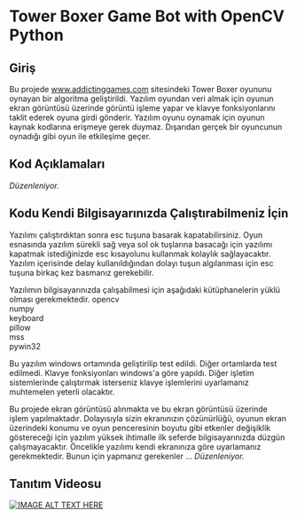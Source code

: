 # Tower Boxer Game Bot with OpenCV Python

## Giriş
Bu projede www.addictinggames.com sitesindeki Tower Boxer oyununu oynayan bir algoritma geliştirildi. Yazılım oyundan veri almak için oyunun ekran görüntüsü üzerinde görüntü işleme yapar ve klavye fonksiyonlarını taklit ederek oyuna girdi gönderir. Yazılım oyunu oynamak için oyunun kaynak kodlarına erişmeye gerek duymaz. Dışarıdan gerçek bir oyuncunun oynadığı gibi oyun ile etkileşime geçer.

## Kod Açıklamaları
_Düzenleniyor._

## Kodu Kendi Bilgisayarınızda Çalıştırabilmeniz İçin
Yazılımı çalıştırdıktan sonra esc tuşuna basarak kapatabilirsiniz. Oyun esnasında yazılım sürekli sağ veya sol ok tuşlarına basacağı için yazılımı kapatmak istediğinizde esc kısayolunu kullanmak kolaylık sağlayacaktır. Yazılım içerisinde delay kullanıldığından dolayı tuşun algılanması için esc tuşuna birkaç kez basmanız gerekebilir.

Yazılımın bilgisayarınızda çalışabilmesi için aşağıdaki kütüphanelerin yüklü olması gerekmektedir. 
opencv  
numpy  
keyboard  
pillow  
mss  
pywin32  

Bu yazılım windows ortamında geliştirilip test edildi. Diğer ortamlarda test edilmedi. Klavye fonksiyonları windows'a göre yapıldı. Diğer işletim sistemlerinde çalıştırmak isterseniz klavye işlemlerini uyarlamanız muhtemelen yeterli olacaktır.

Bu projede ekran görüntüsü alınmakta ve bu ekran görüntüsü üzerinde işlem yapılmaktadır. Dolayısıyla sizin ekranınızın çözünürlüğü, oyunun ekran üzerindeki konumu ve oyun penceresinin boyutu gibi etkenler değişiklik göstereceği için yazılım yüksek ihtimalle ilk seferde bilgisayarınızda düzgün çalışmayacaktır. Öncelikle yazılımı kendi ekranınıza göre uyarlamanız gerekmektedir. Bunun için yapmanız gerekenler ...
_Düzenleniyor._

## Tanıtım Videosu

[![IMAGE ALT TEXT HERE](https://img.youtube.com/vi/LMXFIlBQ0YM/0.jpg)](https://www.youtube.com/watch?v=LMXFIlBQ0YM)
